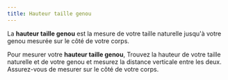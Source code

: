 ```yaml
---
title: Hauteur taille genou
---
```


La **hauteur taille genou** est la mesure de votre taille naturelle jusqu'à votre genou mesurée sur le côté de votre corps.

Pour mesurer votre **hauteur taille genou**, Trouvez la hauteur de votre taille naturelle et de votre genou et mesurez la distance verticale entre les deux. Assurez-vous de mesurer sur le côté de votre corps.
